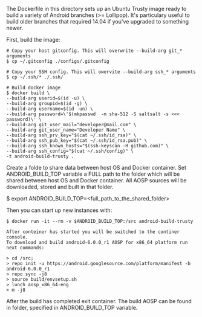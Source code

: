 The Dockerfile in this directory sets up an Ubuntu Trusty image ready to build
a variety of Android branches (>= Lollipop). It's particulary useful to build
older branches that required 14.04 if you've upgraded to something newer.

First, build the image:
```
# Copy your host gitconfig. This will overwrite --build-arg git_* arguments
$ cp ~/.gitconfig ./configs/.gitconfig

# Copy your SSH config. This will owervite --build-arg ssh_* arguments
$ cp ~/.ssh/* ./.ssh/

# Build docker image
$ docker build \
--build-arg userid=$(id -u) \
--build-arg groupid=$(id -g) \
--build-arg username=$(id -un) \
--build-arg password=\'$(mkpasswd  -m sha-512 -S saltsalt -s <<< password)\' \
--build-arg git_user_mail="developer@mail.com" \
--build-arg git_user_name="Developer Name" \
--build-arg ssh_prv_key="$(cat ~/.ssh/id_rsa)" \
--build-arg ssh_pub_key="$(cat ~/.ssh/id_rsa.pub)" \
--build-arg ssh_known_hosts="$(ssh-keyscan -H github.com)" \
--build-arg ssh_config="$(cat ~/.ssh/config)" \
-t android-build-trusty .
```

Create a folde to share data between host OS and Docker container. 
Set ANDROID_BUILD_TOP variable a FULL path to the folder which will be shared between host OS and Docker container.
All AOSP sources will be downloaded, stored and built in that folder.

$ export ANDROID_BUILD_TOP=<full_path_to_the_shared_folder>


Then you can start up new instances with:
```
$ docker run -it --rm -v $ANDROID_BUILD_TOP:/src android-build-trusty

After conteiner has started you will be switched to the continer console.
To download and build android-6.0.0_r1 AOSP for x86_64 platform run next commands:

> cd /src;
> repo init -u https://android.googlesource.com/platform/manifest -b android-6.0.0_r1
> repo sync -j8
> source build/envsetup.sh
> lunch aosp_x86_64-eng
> m -j8
```

After the build has completed exit container. 
The build AOSP can be found in folder, specified in ANDROID_BUILD_TOP variable.
